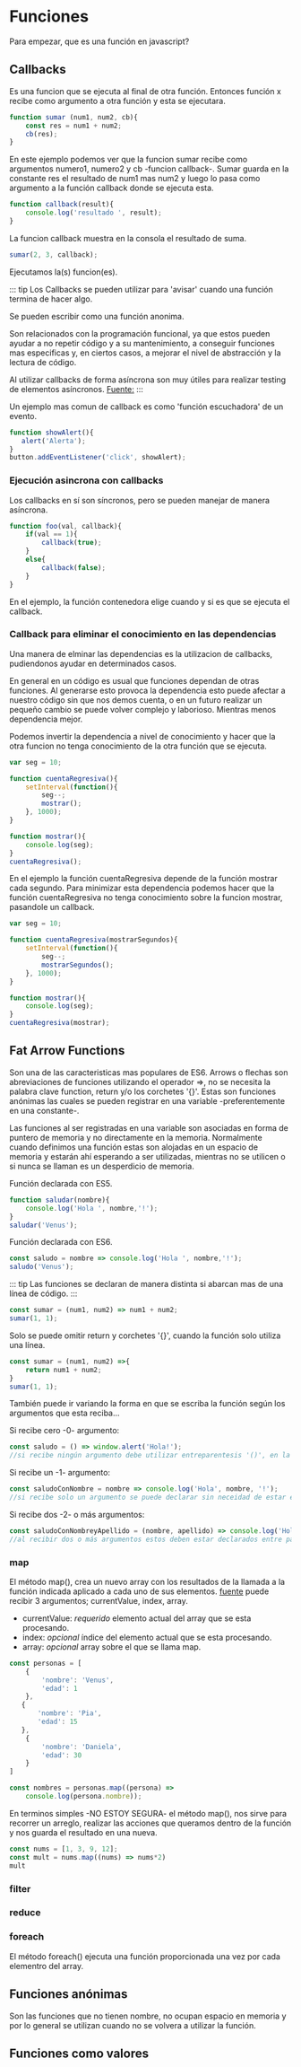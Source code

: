 # Funciones 

Para empezar, que es una función en javascript?

## Callbacks
Es una funcion que se ejecuta al final de otra función. Entonces función x recibe como argumento a otra función y esta se ejecutara.


``` js
function sumar (num1, num2, cb){
    const res = num1 + num2;
    cb(res);
}
```  
En este ejemplo podemos ver que la funcion sumar recibe como argumentos numero1, numero2 y cb -funcion callback-. Sumar guarda en la constante res el resultado de num1 mas num2 y luego lo pasa como argumento a la función callback donde se ejecuta esta.

``` js
function callback(result){
    console.log('resultado ', result);
}
```
La funcion callback muestra en la consola el resultado de suma.


``` js
sumar(2, 3, callback);
```
Ejecutamos la(s) funcion(es).

::: tip
Los Callbacks se pueden utilizar para 'avisar' cuando una función termina de hacer algo.

Se pueden escribir como una función anonima.

Son relacionados con la programación funcional, ya que estos pueden ayudar a no repetir código y a su mantenimiento, a conseguir funciones mas especificas y, en ciertos casos, a mejorar el nivel de abstracción y la lectura de código.

Al utilizar callbacks de forma asíncrona son muy útiles para realizar testing de elementos asíncronos.
    <!-- ::: right -->
    [Fuente:](https://medium.com/@anamartinezaguilar/callbacks-en-javascript-8deeca9824b4)
    <!-- ::: -->
:::

Un ejemplo mas comun de callback es como 'función escuchadora' de un evento.
``` js
function showAlert(){
   alert('Alerta');
}
button.addEventListener('click', showAlert);
```

### Ejecución asincrona con callbacks

Los callbacks en sí son síncronos, pero se pueden manejar de manera asíncrona.
``` js
function foo(val, callback){
    if(val == 1){
        callback(true);
    }
    else{
        callback(false);
    }
}
```
En el ejemplo, la función contenedora elige cuando y si es que se ejecuta el callback.

### Callback para eliminar el conocimiento en las dependencias

Una manera de elminar las dependencias es la utilizacion de callbacks, pudiendonos ayudar en determinados casos.

En general en un código es usual que funciones dependan de otras funciones. Al generarse esto provoca la dependencia esto puede afectar a nuestro código sin que nos demos cuenta, o en un futuro realizar un pequeño cambio se puede volver complejo y laborioso. Mientras menos dependencia mejor.


Podemos invertir la dependencia a nivel de conocimiento y hacer que la otra funcion no tenga conocimiento de la otra función que se ejecuta.

``` js
var seg = 10;

function cuentaRegresiva(){
    setInterval(function(){
        seg--;
        mostrar();
    }, 1000);
}

function mostrar(){
    console.log(seg);
}
cuentaRegresiva();
``` 
En el ejemplo la función cuentaRegresiva depende de la función mostrar cada segundo. Para minimizar esta dependencia podemos hacer que la función cuentaRegresiva no tenga conocimiento sobre la funcion mostrar, pasandole un callback.
``` js
var seg = 10;

function cuentaRegresiva(mostrarSegundos){
    setInterval(function(){
        seg--;
        mostrarSegundos();
    }, 1000);
}

function mostrar(){
    console.log(seg);
}
cuentaRegresiva(mostrar);
```

## Fat Arrow Functions
Son una de las caracteristicas mas populares de ES6.
Arrows o flechas son abreviaciones de funciones utilizando el operador =>, no se necesita la palabra clave function, return y/o los corchetes '{}'. Estas son funciones anónimas las cuales se pueden registrar en una variable -preferentemente en una constante-.

Las funciones al ser registradas en una variable son asociadas en forma de puntero de memoria y no directamente en la memoria. Normalmente cuando definimos una función estas son alojadas en un espacio de memoria y estarán ahí esperando a ser utilizadas, mientras no se utilicen o si nunca se llaman es un desperdicio de memoria.

Función declarada con ES5.
``` js
function saludar(nombre){
    console.log('Hola ', nombre,'!');
}
saludar('Venus');
```
Función declarada con ES6.
``` js
const saludo = nombre => console.log('Hola ', nombre,'!');
saludo('Venus');
```

::: tip
Las funciones se declaran de manera distinta si abarcan mas de una línea de código.
:::
``` js
const sumar = (num1, num2) => num1 + num2;
sumar(1, 1);
```
Solo se puede omitir return y corchetes '{}', cuando la función solo utiliza una línea.
``` js
const sumar = (num1, num2) =>{
    return num1 + num2;
}
sumar(1, 1);
```


También puede ir variando la forma en que se escriba la función según los argumentos que esta reciba...

Si recibe cero -0- argumento:
``` js
const saludo = () => window.alert('Hola!');
//si recibe ningún argumento debe utilizar entreparentesis '()', en la sección de los argumentos.
```
Si recibe un -1- argumento:
``` js
const saludoConNombre = nombre => console.log('Hola', nombre, '!');
//si recibe solo un argumento se puede declarar sin neceidad de estar entre paréntesis.

```
Si recibe dos -2- o más argumentos:
``` js
const saludoConNombreyApellido = (nombre, apellido) => console.log('Hola', nombre, apellido, '!');
//al recibir dos o más argumentos estos deben estar declarados entre paréntesis '()'.
```


### map

El método map(), crea un nuevo array con los resultados de la llamada a la función indicada aplicado a cada uno de sus elementos. [fuente](https://developer.mozilla.org/es/docs/Web/JavaScript/Referencia/Objetos_globales/Array/map)
puede recibir 3 argumentos; currentValue, index, array.
- currentValue: *requerido* elemento actual del array que se esta procesando. 
- index: *opcional* índice del elemento actual que se esta procesando.
- array: *opcional* array sobre el que se llama map.

``` js 
const personas = [
    {
        'nombre': 'Venus',
        'edad': 1
    },
   {
       'nombre': 'Pia',
       'edad': 15
   }, 
    {
        'nombre': 'Daniela',
        'edad': 30
    }
]

const nombres = personas.map((persona) => 
    console.log(persona.nombre));

```

En terminos simples -NO ESTOY SEGURA- el método map(), nos sirve para recorrer un arreglo, realizar las acciones que queramos dentro de la función y nos guarda el resultado en una nueva.

``` js
const nums = [1, 3, 9, 12];
const mult = nums.map((nums) => nums*2)
mult
```

### filter


### reduce


### foreach

El método foreach() ejecuta una función proporcionada una vez por cada elementro del array.

## Funciones anónimas

Son las funciones que no tienen nombre, no ocupan espacio en memoria y por lo general se utilizan cuando no se volvera a utilizar la función.

## Funciones como valores